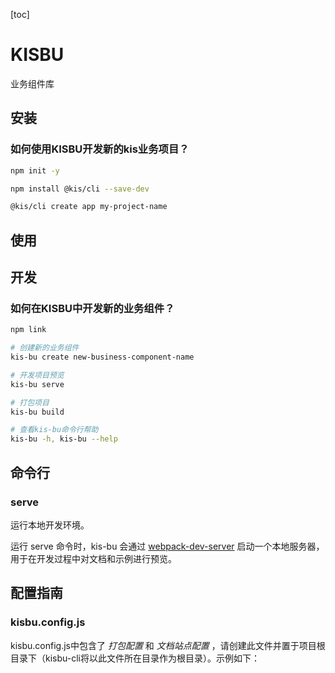 [toc]

# KISBU

业务组件库

## 安装

### 如何使用KISBU开发新的kis业务项目？

```bash
npm init -y

npm install @kis/cli --save-dev

@kis/cli create app my-project-name

```

## 使用

## 开发

### 如何在KISBU中开发新的业务组件？

```bash
npm link

# 创建新的业务组件
kis-bu create new-business-component-name

# 开发项目预览
kis-bu serve

# 打包项目
kis-bu build

```

```bash
# 查看kis-bu命令行帮助
kis-bu -h, kis-bu --help
```

## 命令行

### serve

运行本地开发环境。

运行 serve 命令时，kis-bu 会通过 [webpack-dev-server](https://github.com/webpack/webpack-dev-server) 启动一个本地服务器，用于在开发过程中对文档和示例进行预览。

## 配置指南

### kisbu.config.js

kisbu.config.js中包含了 *打包配置* 和 *文档站点配置* ，请创建此文件并置于项目根目录下（kisbu-cli将以此文件所在目录作为根目录）。示例如下：
